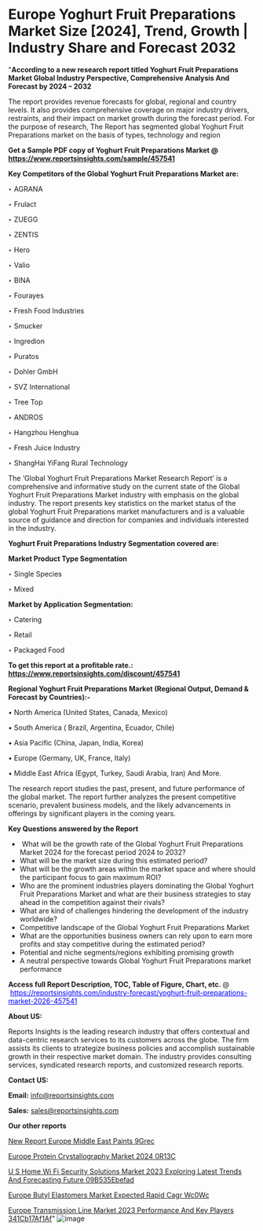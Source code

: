 # Europe Yoghurt Fruit Preparations Market Size [2024], Trend, Growth | Industry Share and Forecast 2032

 "<strong>According to a new research report titled Yoghurt Fruit Preparations Market Global Industry Perspective, Comprehensive Analysis And Forecast by 2024 – 2032</strong>

The report provides revenue forecasts for global, regional and country levels. It also provides comprehensive coverage on major industry drivers, restraints, and their impact on market growth during the forecast period. For the purpose of research, The Report has segmented global Yoghurt Fruit Preparations market on the basis of types, technology and region

<strong>Get a Sample PDF copy of Yoghurt Fruit Preparations Market </strong><strong>@<a href=https://www.reportsinsights.com/sample/457541 style=color:#0000ff;> https://www.reportsinsights.com/sample/457541</a></strong></font>

<strong>Key Competitors of the Global Yoghurt Fruit Preparations Market are:</strong>

‣ AGRANA

‣ Frulact

‣ ZUEGG

‣ ZENTIS

‣ Hero

‣ Valio

‣ BINA

‣ Fourayes

‣ Fresh Food Industries

‣ Smucker

‣ Ingredion

‣ Puratos

‣ Dohler GmbH

‣ SVZ International

‣ Tree Top

‣ ANDROS

‣ Hangzhou Henghua

‣ Fresh Juice Industry

‣ ShangHai YiFang Rural Technology

The ‘Global Yoghurt Fruit Preparations Market Research Report’ is a comprehensive and informative study on the current state of the Global Yoghurt Fruit Preparations Market industry with emphasis on the global industry. The report presents key statistics on the market status of the global Yoghurt Fruit Preparations market manufacturers and is a valuable source of guidance and direction for companies and individuals interested in the industry.

<strong>Yoghurt Fruit Preparations Industry Segmentation covered are:</strong>

<strong>Market Product Type Segmentation</strong>

‣ Single Species

‣ Mixed

<strong>Market by Application Segmentation:</strong>

‣ Catering

‣ Retail

‣ Packaged Food

<strong>To get this report at a profitable rate.: <a href=https://www.reportsinsights.com/discount/457541 style=color:#0000ff;>https://www.reportsinsights.com/discount/457541</a></strong></font>

<strong>Regional Yoghurt Fruit Preparations Market (Regional Output, Demand &amp; Forecast by Countries):-</strong>

• North America (United States, Canada, Mexico)

• South America ( Brazil, Argentina, Ecuador, Chile)

• Asia Pacific (China, Japan, India, Korea)

• Europe (Germany, UK, France, Italy)

• Middle East Africa (Egypt, Turkey, Saudi Arabia, Iran) And More.

The research report studies the past, present, and future performance of the global market. The report further analyzes the present competitive scenario, prevalent business models, and the likely advancements in offerings by significant players in the coming years.

<strong>Key Questions answered by the Report</strong>
<ul>
  <li> What will be the growth rate of the Global Yoghurt Fruit Preparations Market 2024 for the forecast period 2024 to 2032?</li>
  <li>What will be the market size during this estimated period?</li>
  <li>What will be the growth areas within the market space and where should the participant focus to gain maximum ROI?</li>
  <li>Who are the prominent industries players dominating the Global Yoghurt Fruit Preparations Market and what are their business strategies to stay ahead in the competition against their rivals?</li>
  <li>What are kind of challenges hindering the development of the industry worldwide?</li>
  <li>Competitive landscape of the Global Yoghurt Fruit Preparations Market</li>
  <li>What are the opportunities business owners can rely upon to earn more profits and stay competitive during the estimated period?</li>
  <li>Potential and niche segments/regions exhibiting promising growth</li>
  <li>A neutral perspective towards Global Yoghurt Fruit Preparations market performance</li>
</ul>
<strong>Access full Report Description, TOC, Table of Figure, Chart, etc. </strong>@  <a href=https://reportsinsights.com/industry-forecast/yoghurt-fruit-preparations-market-2026-457541 style=color:#0000ff;>https://reportsinsights.com/industry-forecast/yoghurt-fruit-preparations-market-2026-457541</a></font>

<strong><strong>About US</strong>:</strong>

Reports Insights is the leading research industry that offers contextual and data-centric research services to its customers across the globe. The firm assists its clients to strategize business policies and accomplish sustainable growth in their respective market domain. The industry provides consulting services, syndicated research reports, and customized research reports.

<strong>Contact US:</strong>

<p class=""""><b>Email:</b> <a href=mailto:info@reportsinsights.com>info@reportsinsights.com</a></p>
<p class=""""><b>Sales:</b> <a href=mailto:sales@reportsinsights.com>sales@reportsinsights.com</a></p>

<strong>Our other reports</strong>

<a href=https://www.linkedin.com/pulse/new-report-europe-middle-east-paints-9grec/>New Report Europe Middle East Paints 9Grec</a>

<a href=https://www.linkedin.com/pulse/europe-protein-crystallography-market-2024-0r13c/>Europe Protein Crystallography Market 2024 0R13C</a>

<a href=https://medium.com/@patelamau/u-s-home-wi-fi-security-solutions-market-2023-exploring-latest-trends-and-forecasting-future-09b535ebefad>U S Home Wi Fi Security Solutions Market 2023 Exploring Latest Trends And Forecasting Future 09B535Ebefad</a>

<a href=https://www.linkedin.com/pulse/europe-butyl-elastomers-market-expected-rapid-cagr-wc0wc/>Europe Butyl Elastomers Market Expected Rapid Cagr Wc0Wc</a>

<a href=https://medium.com/@swatiga40/europe-transmission-line-market-2023-performance-and-key-players-341cb17af1af>Europe Transmission Line Market 2023 Performance And Key Players 341Cb17Af1Af</a>"
![image](https://github.com/daminid12/RImarketresearch/assets/158430485/71816c6a-4964-407c-81d3-7a6ebefa666d)

